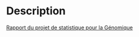 # Description

[Rapport du projet de statistique pour la Génomique](https://bnaila.github.io/portfolio/Projet%20statistique%20pour%20la%20génomique/Projet_Statistiques_Genomiques.pdf)
